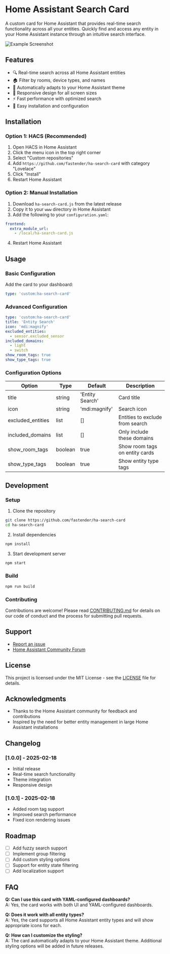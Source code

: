 # Home Assistant Search Card

A custom card for Home Assistant that provides real-time search functionality across all your entities. Quickly find and access any entity in your Home Assistant instance through an intuitive search interface.

![Example Screenshot](https://raw.githubusercontent.com/fastender/ha-search-card/main/examples/screenshot.png)

## Features

- 🔍 Real-time search across all Home Assistant entities
- 🏠 Filter by rooms, device types, and names
- 🎨 Automatically adapts to your Home Assistant theme
- 📱 Responsive design for all screen sizes
- ⚡ Fast performance with optimized search
- 🔌 Easy installation and configuration

## Installation

### Option 1: HACS (Recommended)

1. Open HACS in Home Assistant
2. Click the menu icon in the top right corner
3. Select "Custom repositories"
4. Add `https://github.com/fastender/ha-search-card` with category "Lovelace"
5. Click "Install"
6. Restart Home Assistant

### Option 2: Manual Installation

1. Download `ha-search-card.js` from the latest release
2. Copy it to your `www` directory in Home Assistant
3. Add the following to your `configuration.yaml`:
```yaml
frontend:
  extra_module_url:
    - /local/ha-search-card.js
```
4. Restart Home Assistant

## Usage

### Basic Configuration

Add the card to your dashboard:
```yaml
type: 'custom:ha-search-card'
```

### Advanced Configuration

```yaml
type: 'custom:ha-search-card'
title: 'Entity Search'
icon: 'mdi:magnify'
excluded_entities:
  - sensor.excluded_sensor
included_domains:
  - light
  - switch
show_room_tags: true
show_type_tags: true
```

### Configuration Options

| Option | Type | Default | Description |
|--------|------|---------|-------------|
| title | string | 'Entity Search' | Card title |
| icon | string | 'mdi:magnify' | Search icon |
| excluded_entities | list | [] | Entities to exclude from search |
| included_domains | list | [] | Only include these domains |
| show_room_tags | boolean | true | Show room tags on entity cards |
| show_type_tags | boolean | true | Show entity type tags |

## Development

### Setup

1. Clone the repository
```bash
git clone https://github.com/fastender/ha-search-card
cd ha-search-card
```

2. Install dependencies
```bash
npm install
```

3. Start development server
```bash
npm start
```

### Build

```bash
npm run build
```

### Contributing

Contributions are welcome! Please read [CONTRIBUTING.md](CONTRIBUTING.md) for details on our code of conduct and the process for submitting pull requests.

## Support

- [Report an issue](https://github.com/fastender/ha-search-card/issues)
- [Home Assistant Community Forum](https://community.home-assistant.io/)

## License

This project is licensed under the MIT License - see the [LICENSE](LICENSE) file for details.

## Acknowledgments

- Thanks to the Home Assistant community for feedback and contributions
- Inspired by the need for better entity management in large Home Assistant installations

## Changelog

### [1.0.0] - 2025-02-18
- Initial release
- Real-time search functionality
- Theme integration
- Responsive design

### [1.0.1] - 2025-02-18
- Added room tag support
- Improved search performance
- Fixed icon rendering issues

## Roadmap

- [ ] Add fuzzy search support
- [ ] Implement group filtering
- [ ] Add custom styling options
- [ ] Support for entity state filtering
- [ ] Add localization support

## FAQ

**Q: Can I use this card with YAML-configured dashboards?**  
A: Yes, the card works with both UI and YAML-configured dashboards.

**Q: Does it work with all entity types?**  
A: Yes, the card supports all Home Assistant entity types and will show appropriate icons for each.

**Q: How can I customize the styling?**  
A: The card automatically adapts to your Home Assistant theme. Additional styling options will be added in future releases.
